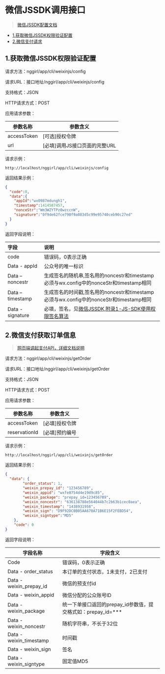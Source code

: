 ﻿# 微信JSSDK调用接口

> [微信JSSDK配置文档](http://mp.weixin.qq.com/wiki/7/aaa137b55fb2e0456bf8dd9148dd613f.html)

* [1.获取微信JSSDK权限验证配置](#1)
* [2.微信支付请求](#2)

<h2 id="1">1.获取微信JSSDK权限验证配置</h2>


请求方法：nggirl/app/cli/weixinjs/config

请求URL：接口地址/nggirl/app/cli/weixinjs/config

支持格式：JSON

HTTP请求方式：POST

应用请求参数：

参数名称 | 参数含义
------------ | -------------
accessToken | [可选]授权令牌
url | [必填]调用JS接口页面的完整URL

请求示例：

`http://localhost/nggirl/app/cli/weixinjs/config`

返回结果示例：
```json
{
  "code":0,
  "data":{
    "appId":"wx0987mdungh1",
    "timestamp":1414587457,
    "nonceStr":"Wm3WZYTPz0wzccnW",
    "signature":"0f9de62fce790f9a083d5c99e95740ceb90c27ed"
  }
}
```
返回字段说明：

字段 | 说明
:------|:-------
code	|错误码，0表示正确
Data - appId | 公众号的唯一标识
Data – noncestr | 生成签名的随机串,签名用的noncestr和timestamp必须与wx.config中的nonceStr和timestamp相同
Data – timestamp | 生成签名的时间戳,签名用的noncestr和timestamp必须与wx.config中的nonceStr和timestamp相同
Data - signature | 必填，签名，见[微信JSSDK,附录1-JS-SDK使用权限签名算法](http://mp.weixin.qq.com/wiki/7/aaa137b55fb2e0456bf8dd9148dd613f.html#JSSDK.E4.BD.BF.E7.94.A8.E6.AD.A5.E9.AA.A4)


<h2 id="2">2.微信支付获取订单信息</h2>

> [网页端调起支付API，详细文档说明](https://pay.weixin.qq.com/wiki/doc/api/jsapi.php?chapter=7_7&index=6)

请求方法：nggirl/app/cli/weixinjs/getOrder

请求URL：接口地址/nggirl/app/cli/weixinjs/getOrder

支持格式：JSON

HTTP请求方式：POST

应用请求参数：

参数名称 | 参数含义
------------ | -------------
accessToken | [必填]授权令牌
reservationId | [必填]预约编号

请求示例：

`http://localhost/nggirl/app/cli/weixinjs/getOrder`

返回结果示例：
```JSON
{
  "data": {
        "order_status": 1,
        "weixin_prepay_id": "123456789",
        "weixin_appid": "wxfe8754d4e19d9c85",
        "weixin_package": "prepay_id=123456789",
        "weixin_noncestr": "636138788e564044b7c2b63b1cec0aea",
        "weixin_timestamp": "1438931958",
        "weixin_sign": "D9F92DC0B05AA670A71B6E15F2FEBD54",
        "weixin_signtype":"MD5"
    },
    "code": 0
}
```

返回字段说明：

|字段名称|字段含义
|---|---|
|Code	|错误码，0表示正确
|Data - order_status|本订单的支付状态，1未支付，2已支付
|Data - weixin_prepay_id|微信的预支付id
|Data - weixin_appid|微信分配的公众账号ID
|Data - weixin_package|统一下单接口返回的prepay_id参数值，提交格式如：prepay_id=***
|Data - weixin_noncestr|随机字符串，不长于32位
|Data - weixin_timestamp|时间戳
|Data - weixin_sign|签名
|Data - weixin_signtype | 固定值MD5
